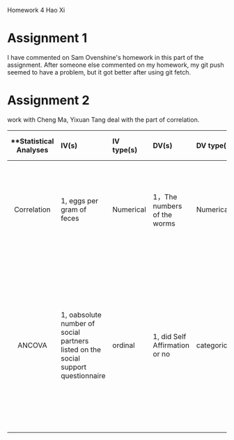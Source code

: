 Homework 4
Hao Xi

# Assignment 1  

I have commented on Sam Ovenshine's homework in this part of the assignment.
After someone else commented on my homework, my git push seemed to have a problem, but it got better after using git fetch.

# Assignment 2

work with Cheng Ma, Yixuan Tang
deal with the part of correlation.



| **Statistical Analyses	|  IV(s)  |  IV type(s) |  DV(s)  |  DV type(s)  |  Control Var | Control Var type  | Question to be answered | _H0_ | alpha | link to paper **|
|:----------:|:----------|:------------|:-------------|:-------------|:------------|:------------- |:------------------|:----:|:-------:|:-------|
Correlation	| 1, eggs per gram of feces | Numerical | 1，The numbers of the worms| Numerical | 1, 1，	egg-positive or negative |  categorical | 	If the numbers of the worms correlated with the egg counts in human clonorchiasis | there was no significant positive  correlation between eggs per gram of feces and numbers of worms | 0.001 | [Correlation between Discharged Worms and Fecal Egg Counts in Human Clonorchiasis](http://journals.plos.org/plosntds/article?id=10.1371/journal.pntd.0001339) |
  |||||||||
ANCOVA	| 1,  oabsolute number of social partners listed on the social support questionnaire | ordinal | 1, did Self Affirmation or no| categorical | 1, age | continuous (could also be categoridcal) | 	How both structural and functional components of individuals’ social networks may moderate the association between biological sex and experimental pain sensitivity | Ranks test groups <= Ranks control group | 0.05 | [Sex Differences in How Social Networks and Relationship Quality Influence Experimental Pain Sensitivity](http://journals.plos.org/plosone/article?id=10.1371/journal.pone.0078663) |
  |||||||||  